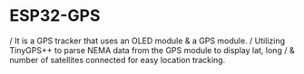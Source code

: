# ESP32-GPS
/  It is a GPS tracker that uses an OLED module & a GPS module.
/  Utilizing TinyGPS++ to parse NEMA data from the GPS module to display lat, long
/  & number of satellites connected for easy location tracking. 
